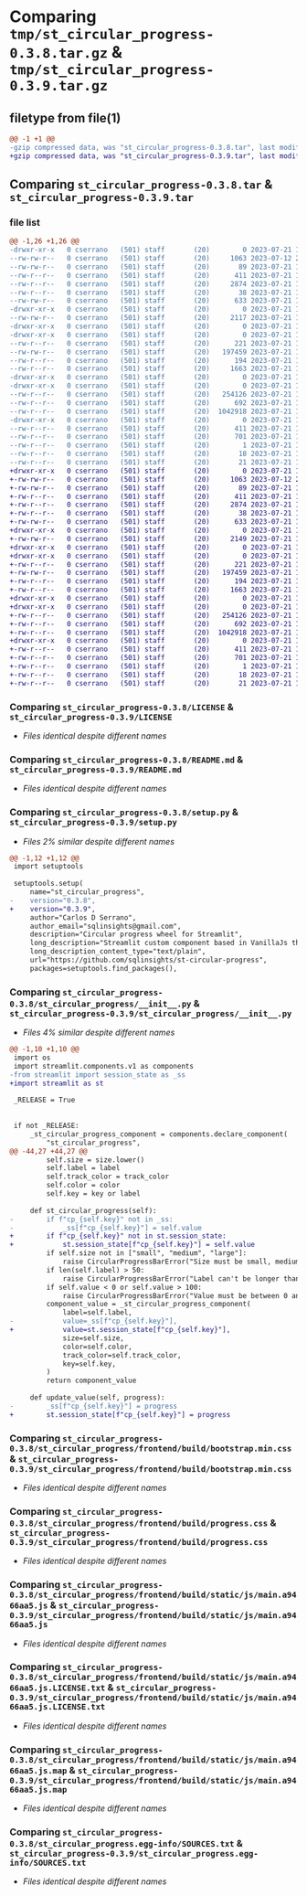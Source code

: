 # Comparing `tmp/st_circular_progress-0.3.8.tar.gz` & `tmp/st_circular_progress-0.3.9.tar.gz`

## filetype from file(1)

```diff
@@ -1 +1 @@
-gzip compressed data, was "st_circular_progress-0.3.8.tar", last modified: Fri Jul 21 16:15:46 2023, max compression
+gzip compressed data, was "st_circular_progress-0.3.9.tar", last modified: Fri Jul 21 16:29:39 2023, max compression
```

## Comparing `st_circular_progress-0.3.8.tar` & `st_circular_progress-0.3.9.tar`

### file list

```diff
@@ -1,26 +1,26 @@
-drwxr-xr-x   0 cserrano   (501) staff       (20)        0 2023-07-21 16:15:46.205343 st_circular_progress-0.3.8/
--rw-rw-r--   0 cserrano   (501) staff       (20)     1063 2023-07-12 21:17:31.000000 st_circular_progress-0.3.8/LICENSE
--rw-rw-r--   0 cserrano   (501) staff       (20)       89 2023-07-21 15:17:58.000000 st_circular_progress-0.3.8/MANIFEST.in
--rw-r--r--   0 cserrano   (501) staff       (20)      411 2023-07-21 16:15:46.205016 st_circular_progress-0.3.8/PKG-INFO
--rw-r--r--   0 cserrano   (501) staff       (20)     2874 2023-07-21 15:48:57.000000 st_circular_progress-0.3.8/README.md
--rw-r--r--   0 cserrano   (501) staff       (20)       38 2023-07-21 16:15:46.205455 st_circular_progress-0.3.8/setup.cfg
--rw-rw-r--   0 cserrano   (501) staff       (20)      633 2023-07-21 16:15:35.000000 st_circular_progress-0.3.8/setup.py
-drwxr-xr-x   0 cserrano   (501) staff       (20)        0 2023-07-21 16:15:46.195182 st_circular_progress-0.3.8/st_circular_progress/
--rw-rw-r--   0 cserrano   (501) staff       (20)     2117 2023-07-21 16:15:02.000000 st_circular_progress-0.3.8/st_circular_progress/__init__.py
-drwxr-xr-x   0 cserrano   (501) staff       (20)        0 2023-07-21 16:15:46.191909 st_circular_progress-0.3.8/st_circular_progress/frontend/
-drwxr-xr-x   0 cserrano   (501) staff       (20)        0 2023-07-21 16:15:46.201109 st_circular_progress-0.3.8/st_circular_progress/frontend/build/
--rw-r--r--   0 cserrano   (501) staff       (20)      221 2023-07-21 16:05:51.000000 st_circular_progress-0.3.8/st_circular_progress/frontend/build/asset-manifest.json
--rw-rw-r--   0 cserrano   (501) staff       (20)   197459 2023-07-21 16:05:45.000000 st_circular_progress-0.3.8/st_circular_progress/frontend/build/bootstrap.min.css
--rw-r--r--   0 cserrano   (501) staff       (20)      194 2023-07-21 16:05:51.000000 st_circular_progress-0.3.8/st_circular_progress/frontend/build/index.html
--rw-r--r--   0 cserrano   (501) staff       (20)     1663 2023-07-21 16:05:45.000000 st_circular_progress-0.3.8/st_circular_progress/frontend/build/progress.css
-drwxr-xr-x   0 cserrano   (501) staff       (20)        0 2023-07-21 16:15:46.192710 st_circular_progress-0.3.8/st_circular_progress/frontend/build/static/
-drwxr-xr-x   0 cserrano   (501) staff       (20)        0 2023-07-21 16:15:46.203200 st_circular_progress-0.3.8/st_circular_progress/frontend/build/static/js/
--rw-r--r--   0 cserrano   (501) staff       (20)   254126 2023-07-21 16:05:51.000000 st_circular_progress-0.3.8/st_circular_progress/frontend/build/static/js/main.a9466aa5.js
--rw-r--r--   0 cserrano   (501) staff       (20)      692 2023-07-21 16:05:51.000000 st_circular_progress-0.3.8/st_circular_progress/frontend/build/static/js/main.a9466aa5.js.LICENSE.txt
--rw-r--r--   0 cserrano   (501) staff       (20)  1042918 2023-07-21 16:05:51.000000 st_circular_progress-0.3.8/st_circular_progress/frontend/build/static/js/main.a9466aa5.js.map
-drwxr-xr-x   0 cserrano   (501) staff       (20)        0 2023-07-21 16:15:46.198478 st_circular_progress-0.3.8/st_circular_progress.egg-info/
--rw-r--r--   0 cserrano   (501) staff       (20)      411 2023-07-21 16:15:46.000000 st_circular_progress-0.3.8/st_circular_progress.egg-info/PKG-INFO
--rw-r--r--   0 cserrano   (501) staff       (20)      701 2023-07-21 16:15:46.000000 st_circular_progress-0.3.8/st_circular_progress.egg-info/SOURCES.txt
--rw-r--r--   0 cserrano   (501) staff       (20)        1 2023-07-21 16:15:46.000000 st_circular_progress-0.3.8/st_circular_progress.egg-info/dependency_links.txt
--rw-r--r--   0 cserrano   (501) staff       (20)       18 2023-07-21 16:15:46.000000 st_circular_progress-0.3.8/st_circular_progress.egg-info/requires.txt
--rw-r--r--   0 cserrano   (501) staff       (20)       21 2023-07-21 16:15:46.000000 st_circular_progress-0.3.8/st_circular_progress.egg-info/top_level.txt
+drwxr-xr-x   0 cserrano   (501) staff       (20)        0 2023-07-21 16:29:39.650849 st_circular_progress-0.3.9/
+-rw-rw-r--   0 cserrano   (501) staff       (20)     1063 2023-07-12 21:17:31.000000 st_circular_progress-0.3.9/LICENSE
+-rw-rw-r--   0 cserrano   (501) staff       (20)       89 2023-07-21 15:17:58.000000 st_circular_progress-0.3.9/MANIFEST.in
+-rw-r--r--   0 cserrano   (501) staff       (20)      411 2023-07-21 16:29:39.650436 st_circular_progress-0.3.9/PKG-INFO
+-rw-r--r--   0 cserrano   (501) staff       (20)     2874 2023-07-21 16:20:26.000000 st_circular_progress-0.3.9/README.md
+-rw-r--r--   0 cserrano   (501) staff       (20)       38 2023-07-21 16:29:39.651076 st_circular_progress-0.3.9/setup.cfg
+-rw-rw-r--   0 cserrano   (501) staff       (20)      633 2023-07-21 16:29:26.000000 st_circular_progress-0.3.9/setup.py
+drwxr-xr-x   0 cserrano   (501) staff       (20)        0 2023-07-21 16:29:39.635968 st_circular_progress-0.3.9/st_circular_progress/
+-rw-rw-r--   0 cserrano   (501) staff       (20)     2149 2023-07-21 16:29:11.000000 st_circular_progress-0.3.9/st_circular_progress/__init__.py
+drwxr-xr-x   0 cserrano   (501) staff       (20)        0 2023-07-21 16:29:39.632020 st_circular_progress-0.3.9/st_circular_progress/frontend/
+drwxr-xr-x   0 cserrano   (501) staff       (20)        0 2023-07-21 16:29:39.643380 st_circular_progress-0.3.9/st_circular_progress/frontend/build/
+-rw-r--r--   0 cserrano   (501) staff       (20)      221 2023-07-21 16:05:51.000000 st_circular_progress-0.3.9/st_circular_progress/frontend/build/asset-manifest.json
+-rw-rw-r--   0 cserrano   (501) staff       (20)   197459 2023-07-21 16:05:45.000000 st_circular_progress-0.3.9/st_circular_progress/frontend/build/bootstrap.min.css
+-rw-r--r--   0 cserrano   (501) staff       (20)      194 2023-07-21 16:05:51.000000 st_circular_progress-0.3.9/st_circular_progress/frontend/build/index.html
+-rw-r--r--   0 cserrano   (501) staff       (20)     1663 2023-07-21 16:05:45.000000 st_circular_progress-0.3.9/st_circular_progress/frontend/build/progress.css
+drwxr-xr-x   0 cserrano   (501) staff       (20)        0 2023-07-21 16:29:39.632736 st_circular_progress-0.3.9/st_circular_progress/frontend/build/static/
+drwxr-xr-x   0 cserrano   (501) staff       (20)        0 2023-07-21 16:29:39.646974 st_circular_progress-0.3.9/st_circular_progress/frontend/build/static/js/
+-rw-r--r--   0 cserrano   (501) staff       (20)   254126 2023-07-21 16:05:51.000000 st_circular_progress-0.3.9/st_circular_progress/frontend/build/static/js/main.a9466aa5.js
+-rw-r--r--   0 cserrano   (501) staff       (20)      692 2023-07-21 16:05:51.000000 st_circular_progress-0.3.9/st_circular_progress/frontend/build/static/js/main.a9466aa5.js.LICENSE.txt
+-rw-r--r--   0 cserrano   (501) staff       (20)  1042918 2023-07-21 16:05:51.000000 st_circular_progress-0.3.9/st_circular_progress/frontend/build/static/js/main.a9466aa5.js.map
+drwxr-xr-x   0 cserrano   (501) staff       (20)        0 2023-07-21 16:29:39.639256 st_circular_progress-0.3.9/st_circular_progress.egg-info/
+-rw-r--r--   0 cserrano   (501) staff       (20)      411 2023-07-21 16:29:39.000000 st_circular_progress-0.3.9/st_circular_progress.egg-info/PKG-INFO
+-rw-r--r--   0 cserrano   (501) staff       (20)      701 2023-07-21 16:29:39.000000 st_circular_progress-0.3.9/st_circular_progress.egg-info/SOURCES.txt
+-rw-r--r--   0 cserrano   (501) staff       (20)        1 2023-07-21 16:29:39.000000 st_circular_progress-0.3.9/st_circular_progress.egg-info/dependency_links.txt
+-rw-r--r--   0 cserrano   (501) staff       (20)       18 2023-07-21 16:29:39.000000 st_circular_progress-0.3.9/st_circular_progress.egg-info/requires.txt
+-rw-r--r--   0 cserrano   (501) staff       (20)       21 2023-07-21 16:29:39.000000 st_circular_progress-0.3.9/st_circular_progress.egg-info/top_level.txt
```

### Comparing `st_circular_progress-0.3.8/LICENSE` & `st_circular_progress-0.3.9/LICENSE`

 * *Files identical despite different names*

### Comparing `st_circular_progress-0.3.8/README.md` & `st_circular_progress-0.3.9/README.md`

 * *Files identical despite different names*

### Comparing `st_circular_progress-0.3.8/setup.py` & `st_circular_progress-0.3.9/setup.py`

 * *Files 2% similar despite different names*

```diff
@@ -1,12 +1,12 @@
 import setuptools
 
 setuptools.setup(
     name="st_circular_progress",
-    version="0.3.8",
+    version="0.3.9",
     author="Carlos D Serrano",
     author_email="sqlinsights@gmail.com",
     description="Circular progress wheel for Streamlit",
     long_description="Streamlit custom component based in VanillaJs that generates a Circular Shaped progress bar.",
     long_description_content_type="text/plain",
     url="https://github.com/sqlinsights/st-circular-progress",
     packages=setuptools.find_packages(),
```

### Comparing `st_circular_progress-0.3.8/st_circular_progress/__init__.py` & `st_circular_progress-0.3.9/st_circular_progress/__init__.py`

 * *Files 4% similar despite different names*

```diff
@@ -1,10 +1,10 @@
 import os
 import streamlit.components.v1 as components
-from streamlit import session_state as _ss
+import streamlit as st
 
 _RELEASE = True
 
 
 if not _RELEASE:
     _st_circular_progress_component = components.declare_component(
         "st_circular_progress",
@@ -44,27 +44,27 @@
         self.size = size.lower()
         self.label = label
         self.track_color = track_color
         self.color = color
         self.key = key or label
 
     def st_circular_progress(self):
-        if f"cp_{self.key}" not in _ss:
-            _ss[f"cp_{self.key}"] = self.value
+        if f"cp_{self.key}" not in st.session_state:
+            st.session_state[f"cp_{self.key}"] = self.value
         if self.size not in ["small", "medium", "large"]:
             raise CircularProgressBarError("Size must be small, medium or large")
         if len(self.label) > 50:
             raise CircularProgressBarError("Label can't be longer than 50 characters")
         if self.value < 0 or self.value > 100:
             raise CircularProgressBarError("Value must be between 0 and 100")
         component_value = _st_circular_progress_component(
             label=self.label,
-            value=_ss[f"cp_{self.key}"],
+            value=st.session_state[f"cp_{self.key}"],
             size=self.size,
             color=self.color,
             track_color=self.track_color,
             key=self.key,
         )
         return component_value
 
     def update_value(self, progress):
-        _ss[f"cp_{self.key}"] = progress
+        st.session_state[f"cp_{self.key}"] = progress
```

### Comparing `st_circular_progress-0.3.8/st_circular_progress/frontend/build/bootstrap.min.css` & `st_circular_progress-0.3.9/st_circular_progress/frontend/build/bootstrap.min.css`

 * *Files identical despite different names*

### Comparing `st_circular_progress-0.3.8/st_circular_progress/frontend/build/progress.css` & `st_circular_progress-0.3.9/st_circular_progress/frontend/build/progress.css`

 * *Files identical despite different names*

### Comparing `st_circular_progress-0.3.8/st_circular_progress/frontend/build/static/js/main.a9466aa5.js` & `st_circular_progress-0.3.9/st_circular_progress/frontend/build/static/js/main.a9466aa5.js`

 * *Files identical despite different names*

### Comparing `st_circular_progress-0.3.8/st_circular_progress/frontend/build/static/js/main.a9466aa5.js.LICENSE.txt` & `st_circular_progress-0.3.9/st_circular_progress/frontend/build/static/js/main.a9466aa5.js.LICENSE.txt`

 * *Files identical despite different names*

### Comparing `st_circular_progress-0.3.8/st_circular_progress/frontend/build/static/js/main.a9466aa5.js.map` & `st_circular_progress-0.3.9/st_circular_progress/frontend/build/static/js/main.a9466aa5.js.map`

 * *Files identical despite different names*

### Comparing `st_circular_progress-0.3.8/st_circular_progress.egg-info/SOURCES.txt` & `st_circular_progress-0.3.9/st_circular_progress.egg-info/SOURCES.txt`

 * *Files identical despite different names*

